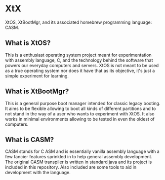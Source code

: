 # XtX
XtOS, XtBootMgr, and its associated homebrew programming language: CASM.

## What is XtOS?
This is a enthusiast operating system project meant for experimentation with assembly language, C, and
the technology behind the software that powers our everyday computers and servers. XtOS is not meant
to be used as a true operating system nor does it have that as its objective, it's just a simple experiment
for learning.

## What is XtBootMgr?
This is a general purpose boot manager intended for classic legacy booting.
It aims to be flexible allowing to boot all kinds of different partitions and to not
stand in the way of a user who wants to experiment with XtOS.
It also works in minimal environments allowing to be tested in even the oldest of computers.

## What is CASM?
CASM stands for C ASM and is essentially vanilla assembly language with a few fancier features
sprinkled in to help general assembly development. The original CASM transpiler is written in
standard java and its project is included in this repository. Also included are some tools to
aid in development with the language.
